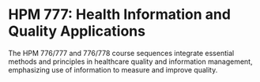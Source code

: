 # HPM 777: Health Information and Quality Applications

The HPM 776/777 and 776/778 course sequences integrate essential methods and principles in healthcare quality and information management, emphasizing use of information to measure and improve quality.